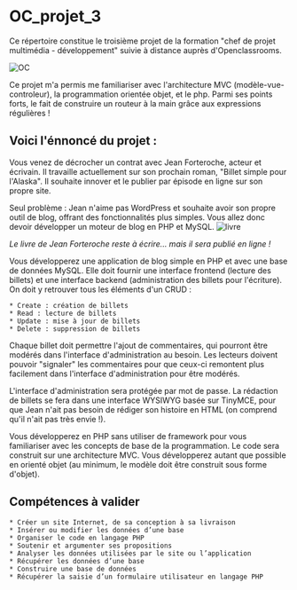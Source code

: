 # OC_projet_3
Ce répertoire constitue le troisième projet de la formation "chef de projet multimédia - développement" suivie à distance auprès d'Openclassrooms.

![OC](http://blog.openclassrooms.com/wp-content/uploads/2015/07/logo_blog.png)

Ce projet m'a permis me familiariser avec l'architecture MVC (modèle-vue-controleur), la programmation orientée objet, et le php.
Parmi ses points forts, le fait de construire un routeur à la main grâce aux expressions régulières !

## Voici l'énnoncé du projet :

Vous venez de décrocher un contrat avec Jean Forteroche, acteur et écrivain. Il travaille actuellement sur son prochain roman, "Billet simple pour l'Alaska". Il souhaite innover et le publier par épisode en ligne sur son propre site.

Seul problème : Jean n'aime pas WordPress et souhaite avoir son propre outil de blog, offrant des fonctionnalités plus simples. Vous allez donc devoir développer un moteur de blog en PHP et MySQL.
![livre](https://s3-eu-west-1.amazonaws.com/sdz-upload/prod/upload/livre%20sable_80715814_magentael.jpg)

*Le livre de Jean Forteroche reste à écrire... mais il sera publié en ligne !*

Vous développerez une application de blog simple en PHP et avec une base de données MySQL. Elle doit fournir une interface frontend (lecture des billets) et une interface backend (administration des billets pour l'écriture). On doit y retrouver tous les éléments d'un CRUD :

    * Create : création de billets
    * Read : lecture de billets
    * Update : mise à jour de billets
    * Delete : suppression de billets

Chaque billet doit permettre l'ajout de commentaires, qui pourront être modérés dans l'interface d'administration au besoin.
Les lecteurs doivent pouvoir "signaler" les commentaires pour que ceux-ci remontent plus facilement dans l'interface d'administration pour être modérés.

L'interface d'administration sera protégée par mot de passe. La rédaction de billets se fera dans une interface WYSIWYG basée sur TinyMCE, pour que Jean n'ait pas besoin de rédiger son histoire en HTML (on comprend qu'il n'ait pas très envie !).

Vous développerez en PHP sans utiliser de framework pour vous familiariser avec les concepts de base de la programmation. Le code sera construit sur une architecture MVC. Vous développerez autant que possible en orienté objet (au minimum, le modèle doit être construit sous forme d'objet).

## Compétences à valider

    * Créer un site Internet, de sa conception à sa livraison
    * Insérer ou modifier les données d’une base
    * Organiser le code en langage PHP
    * Soutenir et argumenter ses propositions
    * Analyser les données utilisées par le site ou l’application
    * Récupérer les données d’une base
    * Construire une base de données
    * Récupérer la saisie d’un formulaire utilisateur en langage PHP
